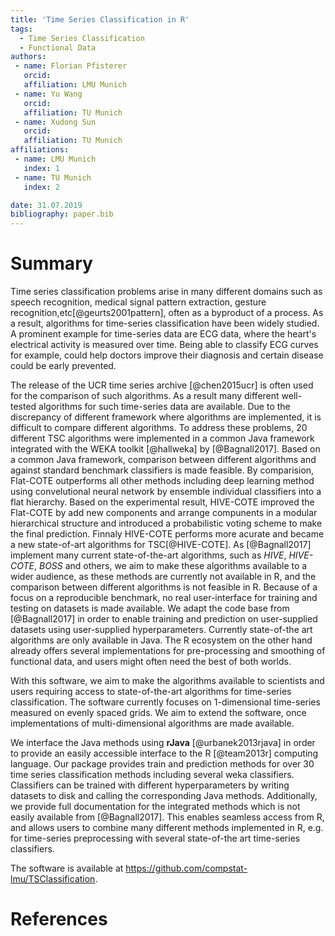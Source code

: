 ```yaml
---
title: 'Time Series Classification in R'
tags:
  - Time Series Classification
  - Functional Data
authors:
 - name: Florian Pfisterer
   orcid:
   affiliation: LMU Munich
 - name: Yu Wang
   orcid:
   affiliation: TU Munich
 - name: Xudong Sun
   orcid:
   affiliation: TU Munich
affiliations:
 - name: LMU Munich
   index: 1
 - name: TU Munich
   index: 2

date: 31.07.2019
bibliography: paper.bib
---
```


# Summary
Time series classification problems arise in many different domains such as speech recognition, medical signal pattern extraction, gesture recognition,etc[@geurts2001pattern], often as a byproduct of a process.
As a result, algorithms for time-series classification have been widely studied.
A prominent example for time-series data are ECG data, where the heart's electrical activity is measured over time.
Being able to classify ECG curves for example, could help doctors improve their diagnosis and certain disease could be early prevented. 

The release of the UCR time series archive [@chen2015ucr] is often used for the comparison of such algorithms.
As a result many different well-tested algorithms for such time-series data are available.
Due to the discrepancy of different framework where algorithms are implemented, it is difficult to compare different algorithms.
To address these problems, 20 different TSC algorithms were implemented in a common Java framework integrated with the WEKA toolkit [@hallweka] by [@Bagnall2017].
Based on a common Java framework, comparison between different algorithms and against standard benchmark classifiers is made feasible.
By comparision, Flat-COTE outperforms all other methods including deep learning method using convelutional neural network by ensemble individual classifiers into a flat hierarchy. Based on the experimental result, HIVE-COTE improved the Flat-COTE by add new components and arrange compunents in a modular hierarchical structure and introduced a probabilistic voting scheme to make the final prediction. Finnaly HIVE-COTE performs more acurate and became a new state-of-art algorithms for TSC[@HIVE-COTE].
As [@Bagnall2017] implement many current state-of-the-art algorithms, such as *HIVE*, *HIVE-COTE*, *BOSS* and others, we aim to make these algorithms available to a wider audience, as these methods are currently not available in R, and the comparison between different algorithms is not feasible in R.
Because of a focus on a reproducible benchmark, no real user-interface for training and testing on datasets is made available.
We adapt the code base from [@Bagnall2017] in order to enable training and prediction on user-supplied datasets using user-supplied hyperparameters.
Currently state-of-the art algorithms are only available in Java. The R ecosystem on the other hand already offers several implementations for
pre-processing and smoothing of functional data, and users might often need the best of both worlds.

With this software, we aim to make the algorithms available to scientists and users requiring access to state-of-the-art algorithms for time-series classification.
The software currently focuses on 1-dimensional time-series measured on evenly spaced grids.
We aim to extend the software, once implementations of multi-dimensional algorithms are made available.

We interface the Java methods using **rJava** [@urbanek2013rjava] in order to provide an easily accessible interface to the R [@team2013r] computing language. Our package provides train and prediction methods for over 30 time series classification methods including several weka classifiers.
Classifiers can be trained with different hyperparameters by writing datasets to disk and calling the corresponding Java methods.
Additionally, we provide full documentation for the integrated methods which is not easily available from [@Bagnall2017].
This enables seamless access from R, and allows users to combine many different methods implemented in R, e.g. for time-series preprocessing with several state-of-the art time-series classifiers.

The software is available at https://github.com/compstat-lmu/TSClassification.

# References
